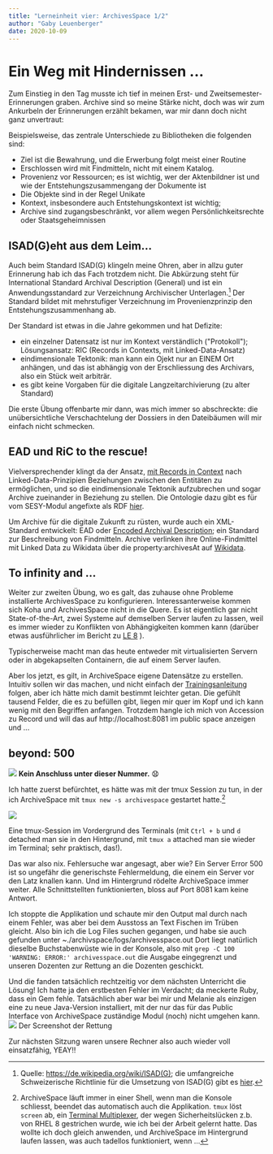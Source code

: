 ```yaml
---
title: "Lerneinheit vier: ArchivesSpace 1/2"
author: "Gaby Leuenberger"
date: 2020-10-09
---
```

# Ein Weg mit Hindernissen ...

Zum Einstieg in den Tag musste ich tief in meinen Erst- und Zweitsemester-Erinnerungen graben. Archive sind so meine Stärke nicht, doch was wir zum Ankurbeln der Erinnerungen erzählt bekamen, war mir dann doch nicht ganz unvertraut:

Beispielsweise, das zentrale Unterschiede zu Bibliotheken die folgenden sind:
* Ziel ist die Bewahrung, und die Erwerbung folgt meist einer Routine
* Erschlossen wird mit Findmitteln, nicht mit einem Katalog.
* Provenienz vor Ressourcen; es ist wichtig, wer der Aktenbildner ist und wie der Entstehungszusammengang der Dokumente ist
* Die Objekte sind in der Regel Unikate
* Kontext, insbesondere auch Entstehungskontext ist wichtig;
* Archive sind zugangsbeschränkt, vor allem wegen Persönlichkeitsrechte oder Staatsgeheimnissen

## ISAD(G)eht aus dem Leim...

Auch beim Standard ISAD(G) klingeln meine Ohren, aber in allzu guter Erinnerung hab ich das Fach trotzdem nicht. Die Abkürzung steht für International Standard Archival Description (General) und ist ein Anwendungsstandard zur Verzeichnung Archivischer Unterlagen.[^1] Der Standard bildet mit mehrstufiger Verzeichnung im Provenienzprinzip den Entstehungszusammenhang ab.

[^1]: Quelle: https://de.wikipedia.org/wiki/ISAD(G); die umfangreiche Schweizerische Richtlinie für die Umsetzung von ISAD(G) gibt es [hier](https://vsa-aas.ch/wp-content/uploads/2015/06/Richtlinien_ISAD_G_VSA_d.pdf).

Der Standard ist etwas in die Jahre gekommen und hat Defizite:
- ein einzelner Datensatz ist nur im Kontext verständlich ("Protokoll"); Lösungsansatz: RIC (Records in Contexts, mit Linked-Data-Ansatz)
- eindimensionale Tektonik: man kann ein Ojekt nur an EINEM Ort anhängen, und das ist abhängig von der Erschliessung des Archivars, also ein Stück weit arbiträr.
- es gibt keine Vorgaben für die digitale Langzeitarchivierung (zu alter Standard)

Die erste Übung offenbarte mir dann, was mich immer so abschreckte: die unübersichtliche Verschachtelung der Dossiers in den Dateibäumen will mir einfach nicht schmecken.

## EAD und RiC to the rescue!

Vielversprechender klingt da der Ansatz, [mit Records in Context](https://www.ica.org/standards/RiC/RiC-O_v0-1.html) nach Linked-Data-Prinzipien Beziehungen zwischen den Entitäten zu ermöglichen, und so die eindimensionale Tektonik aufzubrechen und sogar Archive zueinander in Beziehung zu stellen. Die Ontologie dazu gibt es für vom SESY-Modul angefixte als RDF [hier](https://www.ica.org/standards/RiC/RiC-O_v0-1.rdf).

<!---
Übung eins:
## Antworten auf die Fragen

Gruppe 1 (Zürich):

1. Trefferliste: Titel, Zeitraum, Signatur, BS zusätzlich Stufe,  Archivplan & Benützbarkeit
2. Verzeichnungsstufen: wird sowohl bie BS als auch bei ETH direkt in Suchergebnissen angezeigt. Bei ETH kann zusätzlich nach Verzeichnungsstufe gefiltert werden (Bestand, Serie, Dossier, Einzelstück...)
3. Informationsbereiche: in ETH nicht sofort erkennbar, Basel schon
4. Unterschiede: Basel ist übersichtlicher. Archivplansuche bei ETH etwas versteckt. Gibt es bei ETH eine Feldsuche? Umfangreiche Suchmöglichkeiten in Basel, bei ETH nicht ganz klar, ein Suchschlitz mit google-Prinzip, Bs auf Expertensuche ausgelegt
5. Vergleich Bibkatalog: Nicht auf Kontext, Fokus auf Exemplare
6. Sonstiges: ETH hat viel mehr resultate
-->
Um Archive für die digitale Zukunft zu rüsten, wurde auch ein XML-Standard entwickelt: EAD oder [Encoded Archival Description](https://de.wikipedia.org/wiki/Encoded_Archival_Description); ein Standard zur Beschreibung von Findmitteln. Archive verlinken ihre Online-Findmittel mit Linked Data zu Wikidata über die property:archivesAt auf [Wikidata](https://www.wikidata.org/wiki/Wikidata:Main_Page).

## To infinity and ...

Weiter zur zweiten Übung, wo es galt, das zuhause ohne Probleme installierte ArchivesSpace zu konfigurieren. Interessanterweise kommen sich Koha und ArchivesSpace nicht in die Quere. Es ist eigentlich gar nicht State-of-the-Art, zwei Systeme auf demselben Server laufen zu lassen, weil es immer wieder zu Konflikten von Abhängigkeiten kommen kann (darüber etwas ausführlicher im Bericht zu [LE 8]({{site.baseurl}}/2020-11-27/OpenRefine-reloaded#endlich-vufind) ).

Typischerweise macht man das heute entweder mit virtualisierten Servern oder in abgekapselten Containern, die auf einem Server laufen.

Aber los jetzt, es gilt, in ArchiveSpace eigene Datensätze zu erstellen. Intuitiv sollen wir das machen, und nicht einfach der [Trainingsanleitung](https://guides.nyu.edu/ld.php?content_id=23198351) folgen, aber ich hätte mich damit bestimmt leichter getan. Die gefühlt tausend Felder, die es zu befüllen gibt, liegen mir quer im Kopf und ich kann wenig mit den Begriffen anfangen. Trotzdem hangle ich mich von Accession zu Record und will das auf http://localhost:8081 im public space anzeigen und ...

## beyond: 500
![](https://pad.gwdg.de/uploads/upload_58179a0d9e4fe84293c37a9f5fa1479f.png)
**Kein Anschluss unter dieser Nummer.** 😧

Ich hatte zuerst befürchtet, es hätte was mit der tmux Session zu tun, in der ich ArchiveSpace mit `tmux new -s archivespace` gestartet hatte.[^2]

![]({{site.baseurl}}/assets/archivespace_tmux.png)

Eine tmux-Session im Vordergrund des Terminals (mit `Ctrl + b` und `d` detached man sie in den Hintergrund, mit `tmux a` attached man sie wieder im Terminal; sehr praktisch, das!).

[^2]: ArchiveSpace läuft immer in einer Shell, wenn man die Konsole schliesst, beendet das automatisch auch die Applikation. `tmux` löst `screen` ab, ein [Terminal Multiplexer](https://en.wikipedia.org/wiki/GNU_Screen), der wegen Sicherheitslücken z.b. von RHEL 8 gestrichen wurde, wie ich bei der Arbeit gelernt hatte. Das wollte ich doch gleich anwenden, und ArchiveSpace im Hintergrund laufen lassen, was auch tadellos funktioniert, wenn ...

Das war also nix. Fehlersuche war angesagt, aber wie? Ein Server Error 500 ist so ungefähr die generischste Fehlermeldung, die einem ein Server vor den Latz knallen kann. Und im Hintergrund rödelte ArchiveSpace immer weiter. Alle Schnittstellten funktionierten, bloss auf Port 8081 kam keine Antwort.

Ich stoppte die Applikation und schaute mir den Output mal durch nach einem Fehler, was aber bei dem Ausstoss an Text Fischen im Trüben gleicht. Also bin ich die Log Files suchen gegangen, und habe sie auch gefunden unter ~./archivspace/logs/archivesspace.out Dort liegt natürlich dieselbe Buchstabenwüste wie in der Konsole, also mit `grep -C 100 'WARNING: ERROR:' archivesspace.out` die Ausgabe eingegrenzt und unseren Dozenten zur Rettung an die Dozenten geschickt.

Und die fanden tatsächlich rechtzeitig vor dem nächsten Unterricht die Lösung! Ich hatte ja den erstbesten Fehler im Verdacht; da meckerte Ruby, dass ein Gem fehle. Tatsächlich aber war bei mir und Melanie als einzigen eine zu neue Java-Version installiert, mit der nur das für das Public Interface von ArchiveSpace zuständige Modul (noch) nicht umgehen kann.
![]({{site.baseurl}}/assets/jdk.png)
Der Screenshot der Rettung

Zur nächsten Sitzung waren unsere Rechner also auch wieder voll einsatzfähig, YEAY!!
